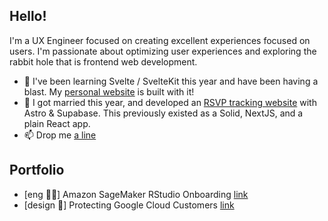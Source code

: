 ## Hello!

I'm a UX Engineer focused on creating excellent experiences focused on users. I'm passionate about optimizing user experiences and exploring the rabbit hole that is frontend web development.

- 🌱 I've been learning Svelte / SvelteKit this year and have been having a blast. My [personal website](https://www.simonbukin.com) is built with it!
- 🔭 I got married this year, and  developed an [RSVP tracking website](https://simonandkaylawedd.ing) with Astro & Supabase. This previously existed as a Solid, NextJS, and a plain React app.
- 📫 Drop me [a line](mailto:from-github@sbukin.anonaddy.com)

## Portfolio
- [eng 🧑‍💻] Amazon SageMaker RStudio Onboarding [link](https://www.simonbukin.com/portfolio/sagemaker-onboarding)
- [design 🎨] Protecting Google Cloud Customers [link](https://www.simonbukin.com/portfolio/gcs-security)

<!--
**simonbukin/simonbukin** is a ✨ _special_ ✨ repository because its `README.md` (this file) appears on your GitHub profile.

Here are some ideas to get you started:

- 🔭 I’m currently working on ...
- 🌱 I’m currently learning ...
- 👯 I’m looking to collaborate on ...
- 🤔 I’m looking for help with ...
- 💬 Ask me about ...
- 📫 How to reach me: ...
- 😄 Pronouns: ...
- ⚡ Fun fact: ...
-->

